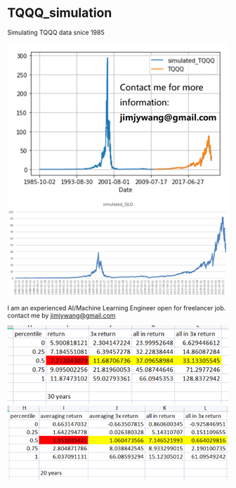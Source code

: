 # TQQQ_simulation
Simulating TQQQ data snice 1985


<img src="tqqq%20(2).png" width="800">


<img src="qld.png" width="800">

I am an experienced AI/Machine Learning Engineer open for freelancer job. contact me by jimjywang@gmail.com

<img src="30%20y%20return.png" width="600">

<img src="20%20y%20return.png" width="600">



